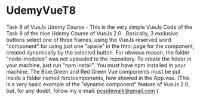 # UdemyVueT8
Task 8 of VueJs Udemy Course - This is the very simple VueJs Code of the Task 8 of the nice Udemy Course of VueJs 2.0 .
Basically, 3 exclusive buttons select one of three frames, using the VueJs reserved word "component" for using just
one "space" in the html page for the component, created dynamically by the selected button.
For obvious reason, the folder "node-modules" was not uploaded to the repository. To create the folder in your
machine, just run "npm install". You must have npm installed in your machine.
The Blue,Green and Red Green Vue components must be put inside a folder named /src/components, how showed in the App.vue.
(This is a very basic example of the "dynamic component" feature of VueJs 2.0, but, for any doubt, follow my e-mail:
pcsidewalk@gmail.com )
